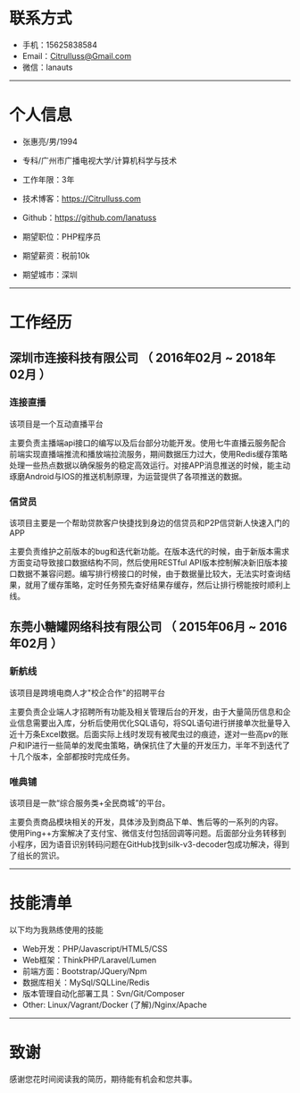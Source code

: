 
# 联系方式

- 手机：15625838584 
- Email：Citrulluss@Gmail.com 
- 微信：lanauts

---

# 个人信息

 - 张惠亮/男/1994 
 - 专科/广州市广播电视大学/计算机科学与技术 
 - 工作年限：3年
 - 技术博客：https://Citrulluss.com
 - Github：https://github.com/lanatuss

 - 期望职位：PHP程序员
 - 期望薪资：税前10k
 - 期望城市：深圳

---

# 工作经历

## 深圳市连接科技有限公司 （ 2016年02月 ~ 2018年02月 ）
### 连接直播
该项目是一个互动直播平台

主要负责主播端api接口的编写以及后台部分功能开发。使用七牛直播云服务配合前端实现直播端推流和播放端拉流服务，期间数据压力过大，使用Redis缓存策略处理一些热点数据以确保服务的稳定高效运行。对接APP消息推送的时候，能主动琢磨Android与IOS的推送机制原理，为运营提供了各项推送的数据。


### 信贷员    
该项目主要是一个帮助贷款客户快捷找到身边的信贷员和P2P信贷新人快速入门的APP

主要负责维护之前版本的bug和迭代新功能。在版本迭代的时候，由于新版本需求方面变动导致接口数据结构不同，然后使用RESTful API版本控制解决新旧版本接口数据不兼容问题。编写排行榜接口的时候，由于数据量比较大，无法实时查询结果，就用了缓存策略，定时任务预先查好结果存缓存，然后让排行榜能按时顺利上线。


 
## 东莞小糖罐网络科技有限公司 （ 2015年06月 ~ 2016年02月 ）

### 新航线
该项目是跨境电商人才"校企合作"的招聘平台

主要负责企业端人才招聘所有功能及相关管理后台的开发，由于大量简历信息和企业信息需要出入库，分析后使用优化SQL语句，将SQL语句进行拼接单次批量导入近十万条Excel数据。后面实际上线时发现有被爬虫过的痕迹，遂对一些高pv的账户和IP进行一些简单的发爬虫策略，确保抗住了大量的开发压力，半年不到迭代了十几个版本，全部都按时完成任务。

### 唯典铺
该项目是一款“综合服务类+全民商城”的平台。

主要负责商品模块相关的开发，具体涉及到商品下单、售后等的一系列的内容。 使用Ping++方案解决了支付宝、微信支付包括回调等问题。后面部分业务转移到小程序，因为语音识别转码问题在GitHub找到silk-v3-decoder包成功解决，得到了组长的赏识。

---


# 技能清单

以下均为我熟练使用的技能

- Web开发：PHP/Javascript/HTML5/CSS
- Web框架：ThinkPHP/Laravel/Lumen
- 前端方面：Bootstrap/JQuery/Npm
- 数据库相关：MySql/SQLLine/Redis
- 版本管理自动化部署工具：Svn/Git/Composer
- Other: Linux/Vagrant/Docker (了解)/Nginx/Apache

---

# 致谢
感谢您花时间阅读我的简历，期待能有机会和您共事。
